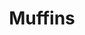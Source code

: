 ---
layout: recette
categories: [recettes]
hidden: true
lang: fr
sitemap: false
title: Muffins
type: sucre
pour: pour 6 muffins
recettes:
  Citron:
    ingredients: 
      - nom: oeufs 
        qte: 2
      - nom: farine
        qte: 100
        unite: gr
      - nom: beurre
        qte: 110
        unite: gr
      - nom: sucre glace
        qte: 120
        unite: gr
      - nom: citron
        qte: 1
    preconditions:
      - Préchauffer le four à 180°C
      - Zester le citron
      - Presser le citron et garder 20 grammes de jus maximum
    etapes:
      - label: Préparation
        details:
          - À l'aide d'une spatule, mélanger le sucre glace, le beurre fondu et les zestes du citron
          - Mélanger avec la farine en deux fois
          - Dans un autre saladier fouetter les oeufs et les 20 grammes de jus de citron
          - Tout mélanger au fouet
    cuisson: 
      - Cuire 20 minutes à 180°C
      - Vérifier qu'un des muffins est cuit avec la pointe d'un couteau
---